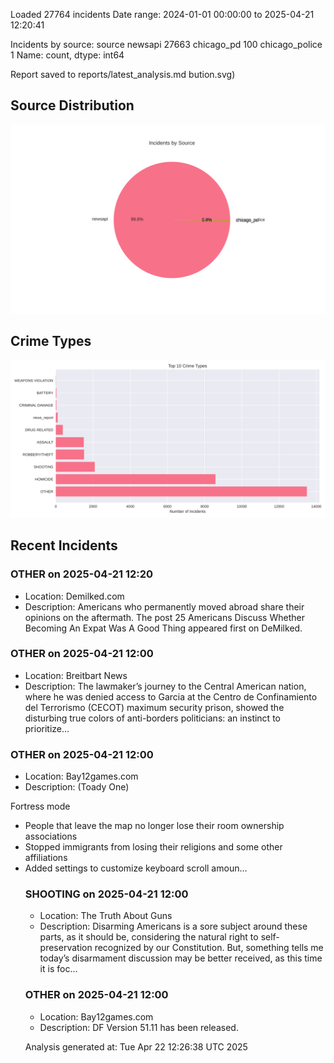 
Loaded 27764 incidents
Date range: 2024-01-01 00:00:00 to 2025-04-21 12:20:41

Incidents by source:
source
newsapi           27663
chicago_pd          100
chicago_police        1
Name: count, dtype: int64

Report saved to reports/latest_analysis.md
bution.svg)

## Source Distribution
![Source Distribution](images/source_distribution.svg)

## Crime Types
![Crime Types](images/crime_types.svg)

## Recent Incidents

### OTHER on 2025-04-21 12:20
- Location: Demilked.com
- Description: Americans who permanently moved abroad share their opinions on the aftermath. 
The post 25 Americans Discuss Whether Becoming An Expat Was A Good Thing appeared first on DeMilked.


### OTHER on 2025-04-21 12:00
- Location: Breitbart News
- Description: The lawmaker’s journey to the Central American nation, where he was denied access to Garcia at the Centro de Confinamiento del Terrorismo (CECOT) maximum security prison, showed the disturbing true colors of anti-borders politicians: an instinct to prioritize…


### OTHER on 2025-04-21 12:00
- Location: Bay12games.com
- Description: (Toady One)

Fortress mode


<ul>
<li>People that leave the map no longer lose their room ownership associations</li>


<li>Stopped immigrants from losing their religions and some other affiliations</li>


<li>Added settings to customize keyboard scroll amoun…


### SHOOTING on 2025-04-21 12:00
- Location: The Truth About Guns
- Description: Disarming Americans is a sore subject around these parts, as it should be, considering the natural right to self-preservation recognized by our Constitution. But, something tells me today’s disarmament discussion may be better received, as this time it is foc…


### OTHER on 2025-04-21 12:00
- Location: Bay12games.com
- Description: DF Version 51.11 has been released.

Analysis generated at: Tue Apr 22 12:26:38 UTC 2025
